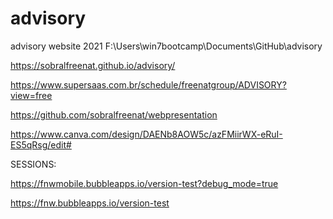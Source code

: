 # advisory
advisory website 2021
F:\Users\win7bootcamp\Documents\GitHub\advisory

https://sobralfreenat.github.io/advisory/

https://www.supersaas.com.br/schedule/freenatgroup/ADVISORY?view=free

https://github.com/sobralfreenat/webpresentation

https://www.canva.com/design/DAENb8AOW5c/azFMiirWX-eRuI-ES5qRsg/edit#


SESSIONS:

https://fnwmobile.bubbleapps.io/version-test?debug_mode=true

https://fnw.bubbleapps.io/version-test


